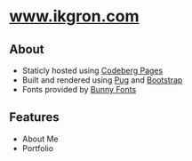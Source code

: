 # www.ikgron.com

## About

- Staticly hosted using [Codeberg Pages](https://codeberg.page/)
- Built and rendered using [Pug](https://pugjs.org/api/getting-started.html) and [Bootstrap](https://getbootstrap.com/)
- Fonts provided by [Bunny Fonts](https://fonts.bunny.net/)

## Features

- About Me
- Portfolio